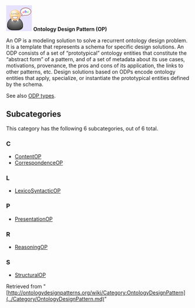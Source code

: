 [![](../images/thumb/6/6f/Definition.gif/70px-Definition.gif)](../Image/Definition.gif.md "Definition.gif")
__Ontology Design Pattern (OP)__

An OP is a modeling solution to solve a recurrent ontology design problem. It is a template that represents a schema for specific design solutions. An ODP consists of a set of “prototypical” ontology entities that constitute the “abstract form” of a pattern, and of a set of metadata about its use cases, motivations, provenance, the pros and cons of its application, the links to other patterns, etc. Design solutions based on ODPs encode ontology entities that apply, specialize, or instantiate the prototypical entities defined by the schema.


  

See also [ODP types](../OPTypes.md "http://ontologydesignpatterns.org/wiki/OPTypes").





## Subcategories


This category has the following 6 subcategories, out of 6 total.


### C


* [ContentOP](../Category/ContentOP.md "Category:ContentOP")
* [CorrespondenceOP](../Category/CorrespondenceOP.md "Category:CorrespondenceOP")

### L


* [LexicoSyntacticOP](../Category/LexicoSyntacticOP.md "Category:LexicoSyntacticOP")

### P


* [PresentationOP](../Category/PresentationOP.md "Category:PresentationOP")

### R


* [ReasoningOP](../Category/ReasoningOP.md "Category:ReasoningOP")

### S


* [StructuralOP](../Category/StructuralOP.md "Category:StructuralOP")



Retrieved from "[http://ontologydesignpatterns.org/wiki/Category:OntologyDesignPattern](../Category/OntologyDesignPattern.md)"